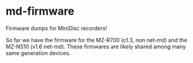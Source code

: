 # md-firmware
Firmware dumps for MiniDisc recorders!

So far we have the firmware for the MZ-R700 (c1.3, non net-md) and the MZ-N510 (v1.6 net-md). These firmwares are likely shared among many same generation devices.
